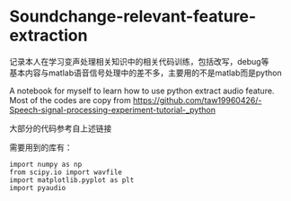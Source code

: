 # Soundchange-relevant-feature-extraction
记录本人在学习变声处理相关知识中的相关代码训练，包括改写，debug等  
基本内容与matlab语音信号处理中的差不多，主要用的不是matlab而是python  

A notebook for myself to learn how to use python extract audio feature.  
Most of the codes are copy from https://github.com/taw19960426/-Speech-signal-processing-experiment-tutorial-_python 

大部分的代码参考自上述链接  

需要用到的库有：  
  
```
import numpy as np
from scipy.io import wavfile
import matplotlib.pyplot as plt
import pyaudio
```


